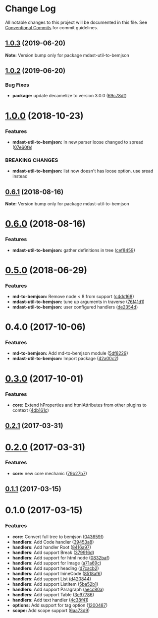 # Change Log

All notable changes to this project will be documented in this file.
See [Conventional Commits](https://conventionalcommits.org) for commit guidelines.

## [1.0.3](https://github.com/bem-contrib/md-to-bemjson/compare/mdast-util-to-bemjson@1.0.2...mdast-util-to-bemjson@1.0.3) (2019-06-20)

**Note:** Version bump only for package mdast-util-to-bemjson





## [1.0.2](https://github.com/bem-contrib/md-to-bemjson/compare/mdast-util-to-bemjson@1.0.1...mdast-util-to-bemjson@1.0.2) (2019-06-20)


### Bug Fixes

* **package:** update decamelize to version 3.0.0 ([69c78df](https://github.com/bem-contrib/md-to-bemjson/commit/69c78df))





# [1.0.0](https://github.com/bem-contrib/md-to-bemjson/compare/mdast-util-to-bemjson@0.6.1...mdast-util-to-bemjson@1.0.0) (2018-10-23)


### Features

* **mdast-util-to-bemjson:** In new parser loose changed to spread ([07e60fe](https://github.com/bem-contrib/md-to-bemjson/commit/07e60fe))


### BREAKING CHANGES

* **mdast-util-to-bemjson:** list now doesn't has loose option. use sread instead





<a name="0.6.1"></a>
## [0.6.1](https://github.com/bem-contrib/md-to-bemjson/compare/mdast-util-to-bemjson@0.6.0...mdast-util-to-bemjson@0.6.1) (2018-08-16)

**Note:** Version bump only for package mdast-util-to-bemjson





<a name="0.6.0"></a>
# [0.6.0](https://github.com/bem-contrib/md-to-bemjson/compare/mdast-util-to-bemjson@0.5.0...mdast-util-to-bemjson@0.6.0) (2018-08-16)


### Features

* **mdast-util-to-bemjson:** gather definitions in tree ([cef8459](https://github.com/bem-contrib/md-to-bemjson/commit/cef8459))





<a name="0.5.0"></a>
# [0.5.0](https://github.com/bem-contrib/md-to-bemjson/compare/mdast-util-to-bemjson@0.4.0...mdast-util-to-bemjson@0.5.0) (2018-06-29)


### Features

* **md-to-bemjson:** Remove node < 8 from support ([c4dc168](https://github.com/bem-contrib/md-to-bemjson/commit/c4dc168))
* **mdast-util-to-bemjson:** tune up arguments in traverse ([76f41d1](https://github.com/bem-contrib/md-to-bemjson/commit/76f41d1))
* **mdast-util-to-bemjson:** user configured handlers ([de2354d](https://github.com/bem-contrib/md-to-bemjson/commit/de2354d))




<a name="0.4.0"></a>
# 0.4.0 (2017-10-06)


### Features

* **md-to-bemjson:** Add md-to-bemjson module ([5df8229](https://github.com/bem-contrib/md-to-bemjson/commit/5df8229))
* **mdast-util-to-bemjson:** Import package ([42a00c2](https://github.com/bem-contrib/md-to-bemjson/commit/42a00c2))




<a name="0.3.0"></a>
# [0.3.0](https://github.com/birhoff/mdast-util-to-bemjson/compare/v0.2.1...v0.3.0) (2017-10-01)


### Features

* **core:** Extend hProperties and htmlAttributes from other plugins to context ([4db161c](https://github.com/birhoff/mdast-util-to-bemjson/commit/4db161c))



<a name="0.2.1"></a>
## [0.2.1](https://github.com/birhoff/mdast-util-to-bemjson/compare/v0.2.0...v0.2.1) (2017-03-31)



<a name="0.2.0"></a>
# [0.2.0](https://github.com/birhoff/mdast-util-to-bemjson/compare/v0.1.1...v0.2.0) (2017-03-31)


### Features

* **core:** new core mechanic ([79b27b7](https://github.com/birhoff/mdast-util-to-bemjson/commit/79b27b7))



<a name="0.1.1"></a>
## [0.1.1](https://github.com/birhoff/mdast-util-to-bemjson/compare/v0.1.0...v0.1.1) (2017-03-15)



<a name="0.1.0"></a>
# 0.1.0 (2017-03-15)


### Features

* **core:** Convert full tree to bemjson ([043659f](https://github.com/birhoff/mdast-util-to-bemjson/commit/043659f))
* **handlers:** Add Code handler ([39453a8](https://github.com/birhoff/mdast-util-to-bemjson/commit/39453a8))
* **handlers:** Add handler Root ([8416a97](https://github.com/birhoff/mdast-util-to-bemjson/commit/8416a97))
* **handlers:** Add support Break ([379916d](https://github.com/birhoff/mdast-util-to-bemjson/commit/379916d))
* **handlers:** Add support for html node ([0832baf](https://github.com/birhoff/mdast-util-to-bemjson/commit/0832baf))
* **handlers:** Add support for Image ([a71a69c](https://github.com/birhoff/mdast-util-to-bemjson/commit/a71a69c))
* **handlers:** Add support heading ([d7cacb2](https://github.com/birhoff/mdast-util-to-bemjson/commit/d7cacb2))
* **handlers:** Add support InineCode ([8518af6](https://github.com/birhoff/mdast-util-to-bemjson/commit/8518af6))
* **handlers:** Add support List ([d420844](https://github.com/birhoff/mdast-util-to-bemjson/commit/d420844))
* **handlers:** Add support ListItem ([5ba52b1](https://github.com/birhoff/mdast-util-to-bemjson/commit/5ba52b1))
* **handlers:** Add support Paragraph ([aecc80a](https://github.com/birhoff/mdast-util-to-bemjson/commit/aecc80a))
* **handlers:** Add support Table ([3e97786](https://github.com/birhoff/mdast-util-to-bemjson/commit/3e97786))
* **handlers:** Add text handler ([4c38f41](https://github.com/birhoff/mdast-util-to-bemjson/commit/4c38f41))
* **options:** Add support for tag option ([1200487](https://github.com/birhoff/mdast-util-to-bemjson/commit/1200487))
* **scope:** Add scope support ([6aa73d9](https://github.com/birhoff/mdast-util-to-bemjson/commit/6aa73d9))
